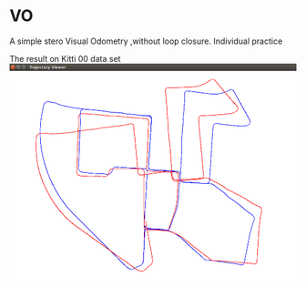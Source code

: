 # VO
A simple stero Visual Odometry ,without loop closure.
Individual practice

The result on Kitti 00 data set
![image](https://github.com/steinss/VO/blob/master/0.png)
